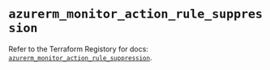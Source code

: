# `azurerm_monitor_action_rule_suppression`

Refer to the Terraform Registory for docs: [`azurerm_monitor_action_rule_suppression`](https://registry.terraform.io/providers/hashicorp/azurerm/3.71.0/docs/resources/monitor_action_rule_suppression).
